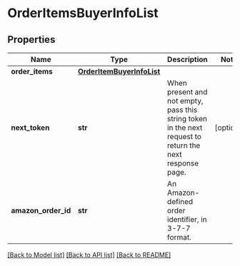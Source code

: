 # OrderItemsBuyerInfoList

## Properties
Name | Type | Description | Notes
------------ | ------------- | ------------- | -------------
**order_items** | [**OrderItemBuyerInfoList**](OrderItemBuyerInfoList.md) |  | 
**next_token** | **str** | When present and not empty, pass this string token in the next request to return the next response page. | [optional] 
**amazon_order_id** | **str** | An Amazon-defined order identifier, in 3-7-7 format. | 

[[Back to Model list]](../README.md#documentation-for-models) [[Back to API list]](../README.md#documentation-for-api-endpoints) [[Back to README]](../README.md)


